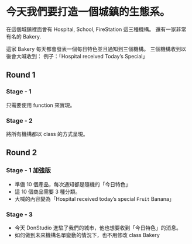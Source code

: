 # 今天我們要打造一個城鎮的生態系。
在這個城鎮裡面會有 Hospital, School, FireStation 這三種機構。
還有一家非常有名的 Bakery.

這家 Bakery 每天都會發表一個每日特色並且通知到三個機構。
三個機構收到以後會大喊收到：
例子：「Hospital received Today’s Special」


## Round 1
### Stage - 1
只需要使用 function 來實現。

### Stage - 2
將所有機構都以 class 的方式呈現。

## Round 2
### Stage - 1 加強版
- 準備 10 個產品，每次通知都是隨機的「今日特色」
- 這 10 個商品需要 3 種分類。
- 大喊的內容變為「Hospital received today’s special `Fruit` Banana」

### Stage - 3
- 今天 DonStudio 進駐了我們的城市，他也想要收到「今日特色」的消息。
- 如何做到未來機構名單變動的情況下，也不用修改 class Bakery